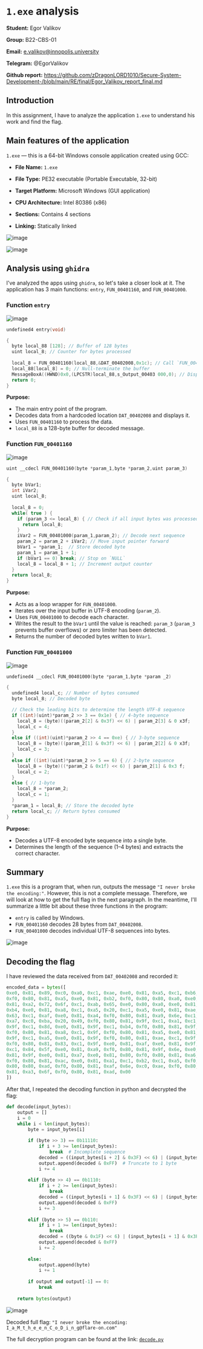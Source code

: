 # `1.exe` analysis

**Student:** Egor Valikov

**Group:** B22-CBS-01

**Email:** e.valikov@innopolis.university

**Telegram:** @EgorValikov

**Github report:** https://github.com/zDragonLORD1010/Secure-System-Development-/blob/main/RE/final/Egor_Valikov_report_final.md

## Introduction

In this assignment, I have to analyze the application `1.exe` to understand his work and find the flag.

## Main features of the application

`1.exe` — this is a 64-bit Windows console application created using GCC:

- **File Name:** `1.exe`

- **File Type:** PE32 executable (Portable Executable, 32-bit)

- **Target Platform:** Microsoft Windows (GUI application)

- **CPU Architecture:** Intel 80386 (x86)

- **Sections:** Contains 4 sections

- **Linking:** Statically linked

![image](https://github.com/user-attachments/assets/db2d1f83-9f4d-4d28-a7f1-ea418ee6eef1)

![image](https://github.com/user-attachments/assets/2b174985-ca8d-4252-8d59-8124cad7dfff)

## Analysis using `ghidra`

I've analyzed the apps using `ghidra`, so let's take a closer look at it. The application has 3 main functions: `entry`, `FUN_00401160`, and `FUN_00401000`.

### Function `entry`

![image](https://github.com/user-attachments/assets/38b605c6-682a-45da-9a22-f37612f1787f)

```c
undefined4 entry(void)

{
  byte local_88 [128]; // Buffer of 128 bytes
  uint local_8; // Counter for bytes processed
  
  local_8 = FUN_00401160(local_88,&DAT_00402008,0x1c); // Call `FUN_00401160` to decode data from `DAT_00402008`
  local_88[local_8] = 0; // Null-terminate the buffer
  MessageBoxA((HWND)0x0,(LPCSTR)local_88,s_Output_00403 000,0); // Display the decoded message
  return 0;
}
```

**Purpose:**

- The main entry point of the program.
- Decodes data from a hardcoded location `DAT_00402008` and displays it.
- Uses `FUN_00401160` to process the data.
- `local_88` is a 128-byte buffer for decoded message.

### Function `FUN_00401160`

![image](https://github.com/user-attachments/assets/db5e03bb-f9fd-40ec-b5ae-93507b11657a)

```c
uint __cdecl FUN_00401160(byte *param_1,byte *param_2,uint param_3)

{
  byte bVar1; 
  int iVar2;
  uint local_8;
  
  local_8 = 0;
  while( true ) {
    if (param_3 <= local_8) { // Check if all input bytes was processed
      return local_8;
    }
    iVar2 = FUN_00401000(param_1,param_2); // Decode next sequence
    param_2 = param_2 + iVar2; // Move input pointer forward
    bVar1 = *param_1;  // Store decoded byte
    param_1 = param_1 + 1;
    if (bVar1 == 0) break; // Stop on `NULL`
    local_8 = local_8 + 1; // Increment output counter
  }
  return local_8;
}
```

**Purpose:**

- Acts as a loop wrapper for `FUN_00401000`.
- Iterates over the input buffer in UTF-8 encoding (`param_2`).
- Uses `FUN_00401000` to decode each character.
- Writes the result to the `bVar1` until the value is reached: `param_3` (`param_3` prevents buffer overflows) or zero limiter has been detected.
- Returns the number of decoded bytes written to `bVar1`.

### Function `FUN_00401000`

![image](https://github.com/user-attachments/assets/798b092f-9d14-47f3-83bc-98d92f74c05d)

```c
undefined4 __cdecl FUN_00401000(byte *param_1,byte *param _2)

{
  undefined4 local_c; // Number of bytes consumed
  byte local_8; // Decoded byte

  // Check the leading bits to determine the length UTF-8 sequence
  if ((int)(uint)*param_2 >> 3 == 0x1e) { // 4-byte sequence
    local_8 = (byte)((param_2[2] & 0x3f) << 6) | param_2[3] & 0 x3f;
    local_c = 4;
  }
  else if ((int)(uint)*param_2 >> 4 == 0xe) { // 3-byte sequence
    local_8 = (byte)((param_2[1] & 0x3f) << 6) | param_2[2] & 0 x3f;
    local_c = 3;
  }
  else if ((int)(uint)*param_2 >> 5 == 6) { // 2-byte sequence
    local_8 = (byte)((*param_2 & 0x1f) << 6) | param_2[1] & 0x3 f;
    local_c = 2;
  }
  else { // 1-byte
    local_8 = *param_2;
    local_c = 1;
  }
  *param_1 = local_8; // Store the decoded byte
  return local_c; // Return bytes consumed
}
```

**Purpose:**

- Decodes a UTF-8 encoded byte sequence into a single byte.
- Determines the length of the sequence (1–4 bytes) and extracts the correct character.

## Summary

`1.exe` this is a program that, when run, outputs the message `"I never broke the encoding:"`. However, this is not a complete message. Therefore, we will look at how to get the full flag in the next paragraph. In the meantime, I'll summarize a little bit about these three functions in the program:

- `entry` is called by Windows.
- `FUN_00401160` decodes 28 bytes from `DAT_00402008`.
- `FUN_00401000` decodes individual UTF-8 sequences into bytes.

![image](https://github.com/user-attachments/assets/2e46ac81-2fdb-4d85-a2ff-8ef9ce92b4ea)

## Decoding the flag

I have reviewed the data received from `DAT_00402008` and recorded it:

```py
encoded_data = bytes([
0xe0, 0x81, 0x89, 0xc0, 0xa0, 0xc1, 0xae, 0xe0, 0x81, 0xa5, 0xc1, 0xb6,
0xf0, 0x80, 0x81, 0xa5, 0xe0, 0x81, 0xb2, 0xf0, 0x80, 0x80, 0xa0, 0xe0,
0x81, 0xa2, 0x72, 0x6f, 0xc1, 0xab, 0x65, 0xe0, 0x80, 0xa0, 0xe0, 0x81,
0xb4, 0xe0, 0x81, 0xa8, 0xc1, 0xa5, 0x20, 0xc1, 0xa5, 0xe0, 0x81, 0xae,
0x63, 0xc1, 0xaf, 0xe0, 0x81, 0xa4, 0xf0, 0x80, 0x81, 0xa9, 0x6e, 0xc1,
0xa7, 0xc0, 0xba, 0x20, 0x49, 0xf0, 0x80, 0x81, 0x9f, 0xc1, 0xa1, 0xc1,
0x9f, 0xc1, 0x8d, 0xe0, 0x81, 0x9f, 0xc1, 0xb4, 0xf0, 0x80, 0x81, 0x9f,
0xf0, 0x80, 0x81, 0xa8, 0xc1, 0x9f, 0xf0, 0x80, 0x81, 0xa5, 0xe0, 0x81,
0x9f, 0xc1, 0xa5, 0xe0, 0x81, 0x9f, 0xf0, 0x80, 0x81, 0xae, 0xc1, 0x9f,
0xf0, 0x80, 0x81, 0x83, 0xc1, 0x9f, 0xe0, 0x81, 0xaf, 0xe0, 0x81, 0x9f,
0xc1, 0x84, 0x5f, 0xe0, 0x81, 0xa9, 0xf0, 0x80, 0x81, 0x9f, 0x6e, 0xe0,
0x81, 0x9f, 0xe0, 0x81, 0xa7, 0xe0, 0x81, 0x80, 0xf0, 0x80, 0x81, 0xa6,
0xf0, 0x80, 0x81, 0xac, 0xe0, 0x81, 0xa1, 0xc1, 0xb2, 0xc1, 0xa5, 0xf0,
0x80, 0x80, 0xad, 0xf0, 0x80, 0x81, 0xaf, 0x6e, 0xc0, 0xae, 0xf0, 0x80,
0x81, 0xa3, 0x6f, 0xf0, 0x80, 0x81, 0xad, 0x00
])
```

After that, I repeated the decoding function in python and decrypted the flag:

```py
def decode(input_bytes):
    output = []
    i = 0
    while i < len(input_bytes):
        byte = input_bytes[i]
        
        if (byte >> 3) == 0b11110:
            if i + 3 >= len(input_bytes):
                break  # Incomplete sequence
            decoded = ((input_bytes[i + 2] & 0x3F) << 6) | (input_bytes[i + 3] & 0x3F)
            output.append(decoded & 0xFF)  # Truncate to 1 byte
            i += 4
            
        elif (byte >> 4) == 0b1110:
            if i + 2 >= len(input_bytes):
                break
            decoded = ((input_bytes[i + 1] & 0x3F) << 6) | (input_bytes[i + 2] & 0x3F)
            output.append(decoded & 0xFF)
            i += 3
            
        elif (byte >> 5) == 0b110:
            if i + 1 >= len(input_bytes):
                break
            decoded = ((byte & 0x1F) << 6) | (input_bytes[i + 1] & 0x3F)
            output.append(decoded & 0xFF)
            i += 2
            
        else:
            output.append(byte)
            i += 1
            
        if output and output[-1] == 0:
            break
            
    return bytes(output)
```

![image](https://github.com/user-attachments/assets/fd7a101a-9ebd-4690-9fa6-c0b60618742f)

Decoded full flag: `"I never broke the encoding: I_a_M_t_h_e_e_n_C_o_D_i_n_g@flare-on.com"`

The full decryption program can be found at the link: [`decode.py`](https://github.com/zDragonLORD1010/Secure-System-Development-/blob/main/RE/final/decode.py)

